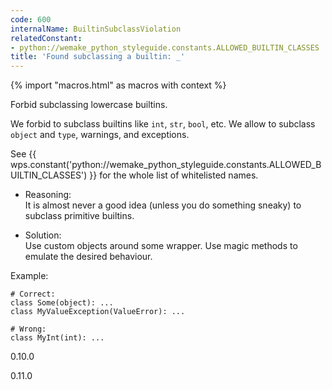 ```yaml
---
code: 600
internalName: BuiltinSubclassViolation
relatedConstant:
- python://wemake_python_styleguide.constants.ALLOWED_BUILTIN_CLASSES
title: 'Found subclassing a builtin: _'
---
```


{% import "macros.html" as macros with context %}

Forbid subclassing lowercase builtins.

We forbid to subclass builtins like `int`, `str`, `bool`, etc. We allow
to subclass `object` and `type`, warnings, and exceptions.

See {{ wps.constant('python://wemake_python_styleguide.constants.ALLOWED_BUILTIN_CLASSES') }} for
the whole list of whitelisted names.

  - Reasoning:  
    It is almost never a good idea (unless you do something sneaky) to
    subclass primitive builtins.

  - Solution:  
    Use custom objects around some wrapper. Use magic methods to emulate
    the desired behaviour.

Example:

    # Correct:
    class Some(object): ...
    class MyValueException(ValueError): ...
    
    # Wrong:
    class MyInt(int): ...

<div class="versionadded">

0.10.0

</div>

<div class="versionchanged">

0.11.0

</div>